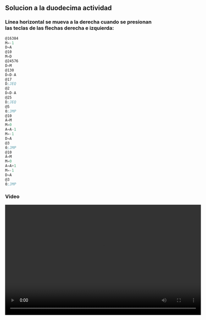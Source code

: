 ## Solucion a la duodecima actividad  
### Línea horizontal se mueva a la derecha cuando se presionan las teclas de las flechas derecha e izquierda:
``` asm
@16384
M=-1
D=A
@10
M=D
@24576
D=M
@130
D=D-A
@17
D;JEQ
@2
D=D-A
@25
D;JEQ
@5
0;JMP
@10
A=M
M=0
A=A-1
M=-1
D=A
@3
0;JMP
@10
A=M
M=0
A=A+1
M=-1
D=A
@3
0;JMP
```
### Video
<video width="640" height="360" controls>
  <source src="assets/sc-u1-a12-v1.mp4" type="video/mp4">
  Tu navegador no soporta el elemento de video.
</video>

